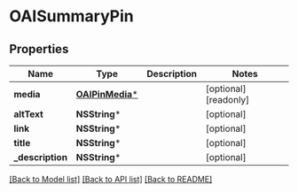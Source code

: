 # OAISummaryPin

## Properties
Name | Type | Description | Notes
------------ | ------------- | ------------- | -------------
**media** | [**OAIPinMedia***](OAIPinMedia.md) |  | [optional] [readonly] 
**altText** | **NSString*** |  | [optional] 
**link** | **NSString*** |  | [optional] 
**title** | **NSString*** |  | [optional] 
**_description** | **NSString*** |  | [optional] 

[[Back to Model list]](../README.md#documentation-for-models) [[Back to API list]](../README.md#documentation-for-api-endpoints) [[Back to README]](../README.md)


